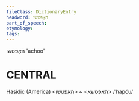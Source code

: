 ```yaml
---
fileClass: DictionaryEntry
headword: האַפּטשו
part_of_speech: 
etymology: 
tags: 
---
```

האַפּטשו
'achoo'

CENTRAL
========

Hasidic (America)
<האפטשא> ~ <האפטשו>
/ˈhapču/